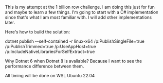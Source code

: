This is my attempt at the 1 billion row challenge. I am doing this just for fun and maybe to learn a few things.
I'm going to start with a C# implementation since that's what I am most familiar with.
I will add other implementations later.

Here's how to build the solution:

dotnet publish --self-contained -r linux-x64 /p:PublishSingleFile=true /p:PublishTrimmed=true /p:UseAppHost=true /p:IncludeNativeLibrariesForSelfExtract=true

Why Dotnet 6 when Dotnet 8 is avaliable? Because I want to see the performance difference between them.

All timing will be done on WSL Ubuntu 22.04